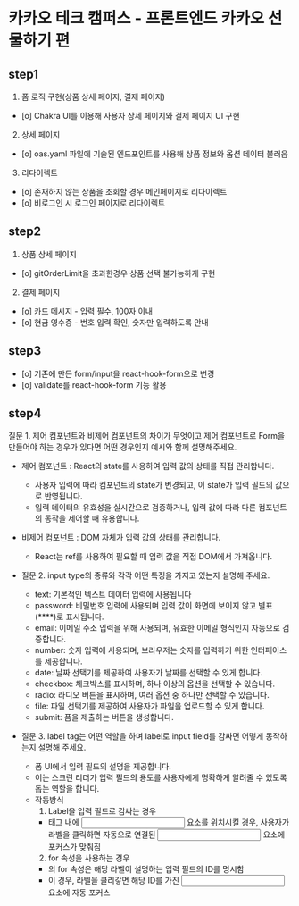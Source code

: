 # 카카오 테크 캠퍼스 - 프론트엔드 카카오 선물하기 편

## step1

1. 폼 로직 구현(상품 상세 페이지, 결제 페이지)

- [o] Chakra UI를 이용해 사용자 상세 페이지와 결제 페이지 UI 구현

2. 상세 페이지

- [o] oas.yaml 파일에 기술된 엔드포인트를 사용해 상품 정보와 옵션 데이터 불러움

3. 리다이렉트

- [o] 존재하지 않는 상품을 조회할 경우 메인페이지로 리다이렉트
- [o] 비로그인 시 로그인 페이지로 리다이렉트

## step2

1. 상품 상세 페이지

- [o] gitOrderLimit을 초과한경우 상품 선택 불가능하게 구현

2. 결제 페이지

- [o] 카드 메시지 - 입력 필수, 100자 이내
- [o] 현금 영수증 - 번호 입력 확인, 숫자만 입력하도록 안내

## step3

- [o] 기존에 만든 form/input을 react-hook-form으로 변경
- [o] validate를 react-hook-form 기능 활용

## step4

질문 1. 제어 컴포넌트와 비제어 컴포넌트의 차이가 무엇이고 제어 컴포넌트로 Form을 만들어야 하는 경우가 있다면 어떤 경우인지 예시와 함께 설명해주세요.

- 제어 컴포넌트 : React의 state를 사용하여 입력 값의 상태를 직접 관리합니다.

  - 사용자 입력에 따라 컴포넌트의 state가 변경되고, 이 state가 입력 필드의 값으로 반영됩니다.
  - 입력 데이터의 유효성을 실시간으로 검증하거나, 입력 값에 따라 다른 컴포넌트의 동작을 제어할 때 유용합니다.

- 비제어 컴포넌트 : DOM 자체가 입력 값의 상태를 관리합니다.

  - React는 ref를 사용하여 필요할 때 입력 값을 직접 DOM에서 가져옵니다.

- 질문 2. input type의 종류와 각각 어떤 특징을 가지고 있는지 설명해 주세요.

  - text: 기본적인 텍스트 데이터 입력에 사용됩니다
  - password: 비밀번호 입력에 사용되며 입력 값이 화면에 보이지 않고 별표(\*\*\*\*)로 표시됩니다.
  - email: 이메일 주소 입력을 위해 사용되며, 유효한 이메일 형식인지 자동으로 검증합니다.
  - number: 숫자 입력에 사용되며, 브라우저는 숫자를 입력하기 위한 인터페이스를 제공합니다.
  - date: 날짜 선택기를 제공하여 사용자가 날짜를 선택할 수 있게 합니다.
  - checkbox: 체크박스를 표시하며, 하나 이상의 옵션을 선택할 수 있습니다.
  - radio: 라디오 버튼을 표시하며, 여러 옵션 중 하나만 선택할 수 있습니다.
  - file: 파일 선택기를 제공하여 사용자가 파일을 업로드할 수 있게 합니다.
  - submit: 폼을 제출하는 버튼을 생성합니다.

- 질문 3. label tag는 어떤 역할을 하며 label로 input field를 감싸면 어떻게 동작하는지 설명해 주세요.
  - 폼 UI에서 입력 필드의 설명을 제공합니다.
  - 이는 스크린 리더가 입력 필드의 용도를 사용자에게 명확하게 알려줄 수 있도록 돕는 역할을 합니다.
  - 작동방식
    1. Label을 입력 필드로 감싸는 경우
    - <label> 태그 내에 <input> 요소를 위치시킬 경우, 사용자가 라벨을 클릭하면 자동으로 연결된 <input> 요소에 포커스가 맞춰짐
    2. for 속성을 사용하는 경우
    - <label>의 for 속성은 해당 라벨이 설명하는 입력 필드의 ID를 명시함
    - 이 경우, 라벨을 클리갛면 해당 ID를 가진 <input> 요소에 자동 포커스
